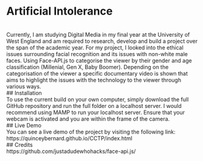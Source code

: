 # Artificial Intolerance
<br>
Currently, I am studying Digital Media in my final year at the University of West England and am required to research, develop and build a project over the span of the academic year. For my project, I looked into the ethical issues surrounding facial recognition and its issues with non-white male faces. Using Face-API.js to categorise the viewer by their gender and age classification (Millenial, Gen X, Baby Boomer). Depending on the categorisation of the viewer a specific documentary video is shown that aims to highlight the issues with the technology to the viewer through various ways.

<br>
## Installation
<br>
To use the current build on your own computer, simply download the full GitHub repository and run the full folder on a localhost server. I would recommend using  MAMP to run your localhost server. Ensure that your webcam is activated and you are within the frame of the camera. 

<br>
## Live Demo
<br>
You can see a live demo of the project by visiting the following link: https://quinceybernard.github.io/CCTP/index.html

<br>
## Credits
<br>
https://github.com/justadudewhohacks/face-api.js/
